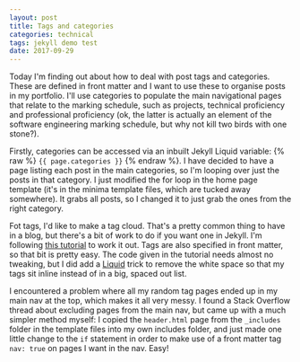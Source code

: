 ```yaml
---
layout: post
title: Tags and categories
categories: technical
tags: jekyll demo test
date: 2017-09-29
---
```

Today I'm finding out about how to deal with post tags and categories. These are defined in front matter and I want to use these to organise posts in my portfolio. I'll use categories to populate the main navigational pages that relate to the marking schedule, such as projects, technical proficiency and professional proficiency (ok, the latter is actually an element of the software engineering marking schedule, but why not kill two birds with one stone?).

Firstly, categories can be accessed via an inbuilt Jekyll Liquid variable: {% raw %} `{{ page.categories }}` {% endraw %}. I have decided to have a page listing each post in the main categories, so I'm looping over just the posts in that category. I just modified the for loop in the home page template (it's in the minima template files, which are tucked away somewhere). It grabs all posts, so I changed it to just grab the ones from the right category.

Fot tags, I'd like to make a tag cloud. That's a pretty common thing to have in a blog, but there's a bit of work to do if you want one in Jekyll. I'm following [this tutorial](https://superdevresources.com/tag-cloud-jekyll/) to work it out. Tags are also specified in front matter, so that bit is pretty easy. The code given in the tutorial needs almost no tweaking, but I did add a [Liquid](https://shopify.github.io/liquid/) trick to remove the white space so that my tags sit inline instead of in a big, spaced out list.

I encountered a problem where all my random tag pages ended up in my main nav at the top, which makes it all very messy. I found a Stack Overflow thread about excluding pages from the main nav, but came up with a much simpler method myself: I copied the `header.html` page from the `_includes` folder in the template files into my own includes folder, and just made one little change to the `if` statement in order to make use of a front matter tag `nav: true` on pages I want in the nav. Easy!  